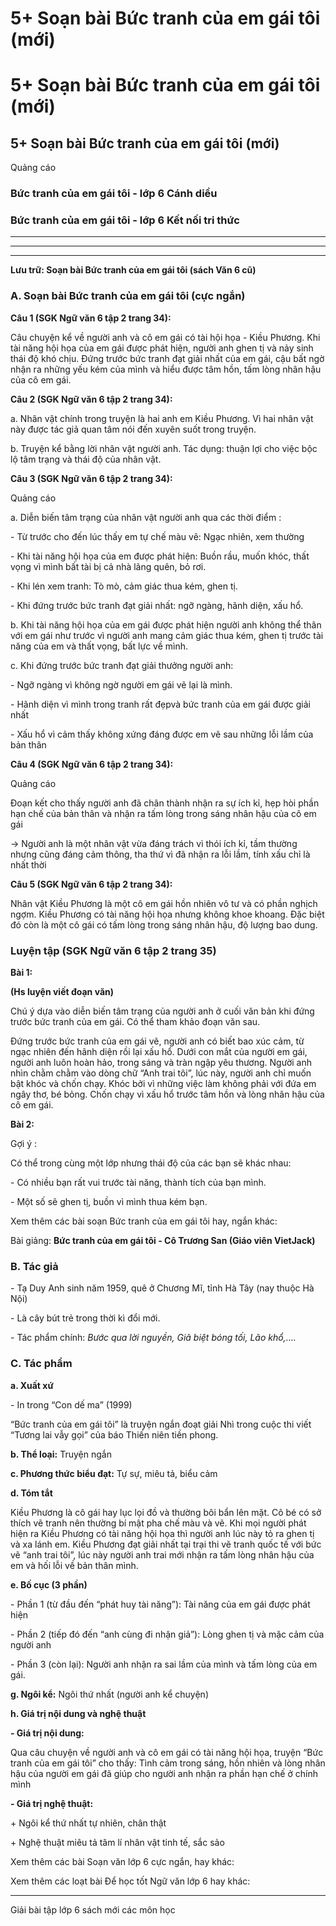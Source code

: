 # 5+ Soạn bài Bức tranh của em gái tôi (mới)

# 5+ Soạn bài Bức tranh của em gái tôi (mới)

## 5+ Soạn bài Bức tranh của em gái tôi (mới)

Quảng cáo

### Bức tranh của em gái tôi - lớp 6 Cánh diều

### Bức tranh của em gái tôi - lớp 6 Kết nối tri thức

* * *

* * *

* * *

**Lưu trữ: Soạn bài Bức tranh của em gái tôi (sách Văn 6 cũ)**

### **A. Soạn bài Bức tranh của em gái tôi (cực ngắn)**

**Câu 1 (SGK Ngữ văn 6 tập 2 trang 34):**

Câu chuyện kể về người anh và cô em gái có tài hội họa - Kiều Phương. Khi tài năng hội họa của em gái được phát hiện, người anh ghen tị và nảy sinh thái độ khó chịu. Đứng trước bức tranh đạt giải nhất của em gái, cậu bất ngờ nhận ra những yếu kém của mình và hiểu được tâm hồn, tấm lòng nhân hậu của cô em gái.

**Câu 2 (SGK Ngữ văn 6 tập 2 trang 34):**

a. Nhân vật chính trong truyện là hai anh em Kiều Phương. Vì hai nhân vật này được tác giả quan tâm nói đến xuyên suốt trong truyện.

b. Truyện kể bằng lời nhân vật người anh. Tác dụng: thuận lợi cho việc bộc lộ tâm trạng và thái độ của nhân vật. 

**Câu 3 (SGK Ngữ văn 6 tập 2 trang 34):**

Quảng cáo

a. Diễn biến tâm trạng của nhân vật người anh qua các thời điểm :

\- Từ trước cho đến lúc thấy em tự chế màu vẽ: Ngạc nhiên, xem thường

\- Khi tài năng hội họa của em được phát hiện: Buồn rầu, muốn khóc, thất vọng vì mình bất tài bị cả nhà lãng quên, bỏ rơi.

\- Khi lén xem tranh: Tò mò, cảm giác thua kém, ghen tị.

\- Khi đứng trước bức tranh đạt giải nhất: ngỡ ngàng, hãnh diện, xấu hổ.

b. Khi tài năng hội họa của em gái được phát hiện người anh không thể thân với em gái như trước vì người anh mang cảm giác thua kém, ghen tị trước tài năng của em và thất vọng, bất lực về mình.

c. Khi đứng trước bức tranh đạt giải thưởng người anh:

\- Ngỡ ngàng vì không ngờ người em gái vẽ lại là mình.

\- Hãnh diện vì mình trong tranh rất đẹpvà bức tranh của em gái được giải nhất

\- Xấu hổ vì cảm thấy không xứng đáng được em vẽ sau những lỗi lầm của bản thân

**Câu 4 (SGK Ngữ văn 6 tập 2 trang 34):**

Quảng cáo

Đoạn kết cho thấy người anh đã chân thành nhận ra sự ích kỉ, hẹp hòi phần hạn chế của bản thân và nhận ra tấm lòng trong sáng nhân hậu của cô em gái

→ Người anh là một nhân vật vừa đáng trách vì thói ích kỉ, tầm thường nhưng cũng đáng cảm thông, tha thứ vì đã nhận ra lỗi lầm, tính xấu chỉ là nhất thời

**Câu 5 (SGK Ngữ văn 6 tập 2 trang 34):**

Nhân vật Kiều Phương là một cô em gái hồn nhiên vô tư và có phần nghịch ngợm. Kiều Phương có tài năng hội họa nhưng không khoe khoang. Đặc biệt đó còn là một cô gái có tấm lòng trong sáng nhân hậu, độ lượng bao dung.

### Luyện tập (SGK Ngữ văn 6 tập 2 trang 35)

**Bài 1:**

**(Hs luyện viết đoạn văn)**

Chú ý dựa vào diễn biến tâm trạng của người anh ở cuối văn bản khi đứng trước bức tranh của em gái. Có thể tham khảo đoạn văn sau.

Đứng trước bức tranh của em gái vẽ, người anh có biết bao xúc cảm, từ ngạc nhiên đến hãnh diện rồi lại xấu hổ. Dưới con mắt của người em gái, người anh luôn hoàn hảo, trong sáng và tràn ngập yêu thương. Người anh nhìn chằm chằm vào dòng chữ “Anh trai tôi”, lúc này, người anh chỉ muốn bật khóc và chốn chạy. Khóc bởi vì những việc làm không phải với đứa em ngây thơ, bé bỏng. Chốn chạy vì xấu hổ trước tâm hồn và lòng nhân hậu của cô em gái.

**Bài 2:**

Gợi ý : 

Có thể trong cùng một lớp nhưng thái độ của các bạn sẽ khác nhau:

\- Có nhiều bạn rất vui trước tài năng, thành tích của bạn mình.

\- Một số sẽ ghen tị, buồn vì mình thua kém bạn. 

Xem thêm các bài soạn Bức tranh của em gái tôi hay, ngắn khác:

Bài giảng: **Bức tranh của em gái tôi - Cô Trương San (Giáo viên VietJack)**

### **B. Tác giả**

\- Tạ Duy Anh sinh năm 1959, quê ở Chương Mĩ, tỉnh Hà Tây (nay thuộc Hà Nội)

\- Là cây bút trẻ trong thời kì đổi mới.

\- Tác phẩm chính: _Bước qua lời nguyền, Giã biệt bóng tối, Lão khổ,…._

### **C. Tác phẩm**

**a. Xuất xứ**

\- In trong “Con dế ma” (1999)

“Bức tranh của em gái tôi” là truyện ngắn đoạt giải Nhì trong cuộc thi viết “Tương lai vẫy gọi” của báo Thiến niên tiền phong. 

**b. Thể loại:** Truyện ngắn 

**c. Phương thức biểu đạt:** Tự sự, miêu tả, biểu cảm

**d. Tóm tắt**

Kiều Phương là cô gái hay lục lọi đồ và thường bôi bẩn lên mặt. Cô bé có sở thích vẽ tranh nên thường bí mật pha chế màu và vẽ. Khi mọi người phát hiện ra Kiều Phương có tài năng hội họa thì người anh lúc này tỏ ra ghen tị và xa lánh em. Kiều Phương đạt giải nhất tại trại thi vẽ tranh quốc tế với bức vẽ “anh trai tôi”, lúc này người anh trai mới nhận ra tấm lòng nhân hậu của em và hối lỗi về bản thân mình.

**e. Bố cục (3 phần)**

\- Phần 1 (từ đầu đến “phát huy tài năng”): Tài năng của em gái được phát hiện

\- Phần 2 (tiếp đó đến “anh cùng đi nhận giả”): Lòng ghen tị và mặc cảm của người anh

\- Phần 3 (còn lại): Người anh nhận ra sai lầm của mình và tấm lòng của em gái. 

**g. Ngôi kể:** Ngôi thứ nhất (người anh kể chuyện) 

**h. Giá trị nội dung và nghệ thuật**

**\- Giá trị nội dung:**

Qua câu chuyện về người anh và cô em gái có tài năng hội họa, truyện “Bức tranh của em gái tôi” cho thấy: Tình cảm trong sáng, hồn nhiên và lòng nhân hậu của người em gái đã giúp cho người anh nhận ra phần hạn chế ở chính mình

**\- Giá trị nghệ thuật:**

\+ Ngôi kể thứ nhất tự nhiên, chân thật

\+ Nghệ thuật miêu tả tâm lí nhân vật tinh tế, sắc sảo

Xem thêm các bài Soạn văn lớp 6 cực ngắn, hay khác:

Xem thêm các loạt bài Để học tốt Ngữ văn lớp 6 hay khác:

* * *

Giải bài tập lớp 6 sách mới các môn học
